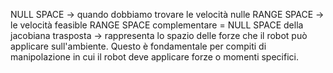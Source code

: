 NULL SPACE -> quando dobbiamo trovare le velocità nulle
RANGE SPACE -> le velocità feasible
RANGE SPACE complementare  = NULL SPACE della jacobiana trasposta -> rappresenta lo spazio delle forze che il robot può applicare sull'ambiente. Questo è fondamentale per compiti di manipolazione in cui il robot deve applicare forze o momenti specifici.
